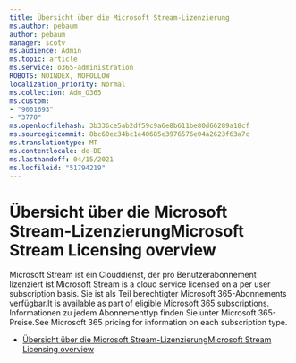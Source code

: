 ```yaml
---
title: Übersicht über die Microsoft Stream-Lizenzierung
ms.author: pebaum
author: pebaum
manager: scotv
ms.audience: Admin
ms.topic: article
ms.service: o365-administration
ROBOTS: NOINDEX, NOFOLLOW
localization_priority: Normal
ms.collection: Adm_O365
ms.custom:
- "9001693"
- "3770"
ms.openlocfilehash: 3b336ce5ab2df59c9a6e8b611be80d66289a18cf
ms.sourcegitcommit: 8bc60ec34bc1e40685e3976576e04a2623f63a7c
ms.translationtype: MT
ms.contentlocale: de-DE
ms.lasthandoff: 04/15/2021
ms.locfileid: "51794219"
---
```

# <a name="microsoft-stream-licensing-overview"></a><span data-ttu-id="a1272-102">Übersicht über die Microsoft Stream-Lizenzierung</span><span class="sxs-lookup"><span data-stu-id="a1272-102">Microsoft Stream Licensing overview</span></span>

<span data-ttu-id="a1272-103">Microsoft Stream ist ein Clouddienst, der pro Benutzerabonnement lizenziert ist.</span><span class="sxs-lookup"><span data-stu-id="a1272-103">Microsoft Stream is a cloud service licensed on a per user subscription basis.</span></span> <span data-ttu-id="a1272-104">Sie ist als Teil berechtigter Microsoft 365-Abonnements verfügbar.</span><span class="sxs-lookup"><span data-stu-id="a1272-104">It is available as part of eligible Microsoft 365 subscriptions.</span></span> <span data-ttu-id="a1272-105">Informationen zu jedem Abonnementtyp finden Sie unter Microsoft 365-Preise.</span><span class="sxs-lookup"><span data-stu-id="a1272-105">See Microsoft 365 pricing for information on each subscription type.</span></span>

- [<span data-ttu-id="a1272-106">Übersicht über die Microsoft Stream-Lizenzierung</span><span class="sxs-lookup"><span data-stu-id="a1272-106">Microsoft Stream Licensing overview</span></span>](https://docs.microsoft.com/stream/license-overview)